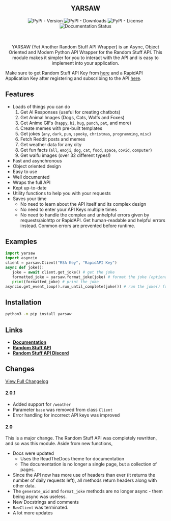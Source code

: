 <h2 align="center">YARSAW</h2>
<div align="center">
    
<img alt="PyPi - Version" src="https://img.shields.io/pypi/v/yarsaw?color=blue&style=flat-square">  
<img alt="PyPI - Downloads" src="https://img.shields.io/pypi/dw/yarsaw?color=blue&style=flat-square">
<img alt="PyPI - License" src="https://img.shields.io/pypi/l/yarsaw?color=blue&style=flat-square">
<img alt="Documentation Status" src='https://readthedocs.org/projects/yarsaw/badge/?version=main'/>

</div>
<br>
<br>
<p align="center">YARSAW (Yet Another Random Stuff API Wrapper) is an Async, Object Oriented and Modern Python API Wrapper for the Random Stuff API. This module makes it simpler for you to interact with the API and is easy to implement into your application.</p>


Make sure to get Random Stuff API Key from [here](https://api-docs.pgamerx.com/Getting%20Started/register/) and a RapidAPI Application Key after registering and subscribing to the API [here](https://rapidapi.com/pgamerxdev/api/).


## Features

- Loads of things you can do
    1. Get AI Responses (useful for creating chatbots)
    1. Get Animal Images (Dogs, Cats, Wolfs and Foxes)
    1. Get Anime GIFs (`happy`, `hi`, `hug`, `punch`, `pat`, and more)
    1. Create memes with pre-built templates
    1. Get jokes (`any`, `dark`, `pun`, `spooky`, `christmas`, `programming`, `misc`)
    1. Fetch Reddit posts and memes
    1. Get weather data for any city
    1. Get fun facts (`all`, `emoji`, `dog`, `cat`, `food`, `space`, `covid`, `computer`)
    1. Get waifu images (over 32 different types!)
- Fast and asynchronous
- Object oriented design
- Easy to use
- Well documented
- Wraps the full API
- Kept up-to-date
- Utility functions to help you with your requests
- Saves your time
    - No need to learn about the API itself and its complex design
    - No need to enter your API Keys multiple times
    - No need to handle the complex and unhelpful errors given by requests/aiohttp or RapidAPI. Get human-readable and helpful errors instead. Common errors are prevented before runtime.

## Examples

```py
import yarsaw
import asyncio
client = yarsaw.Client("RSA Key", "RapidAPI Key")
async def joke():
   joke = await client.get_joke() # get the joke
   formatted_joke = yarsaw.format_joke(joke) # format the joke (optional)
   print(formatted_joke) # print the joke
asyncio.get_event_loop().run_until_complete(joke()) # run the joke() function
```

## Installation

```bash
python3 -m pip install yarsaw
```

## Links

- [**Documentation**](https://yarsaw.namantech.me/)
- [**Random Stuff API**](https://rapidapi.com/pgamerxdev/api/random-stuff-api/)
- [**Random Stuff API Discord**](https://discord.gg/GpYTdHaNhe)

## Changes

[View Full Changelog](https://yarsaw.namantech.me/changelog.html)

#### 2.0.1

- Added support for `/weather`
- Parameter `base` was removed from class `Client`
- Error handling for incorrect API keys was improved

#### 2.0

This is a major change. The Random Stuff API was completely rewritten, and so was this module. Aside from new functions,

- Docs were updated
    - Uses the ReadTheDocs theme for documentation
    - The documentation is no longer a single page, but a collection of pages.
- Since the API now has more use of headers than ever (it returns the number of daily requests left), all methods return headers along with other data.
- The ``generate_uid`` and ``format_joke`` methods are no longer async - them being async was useless.
- New Docstrings and comments
- ``RawClient`` was terminated.
- A lot more updates

